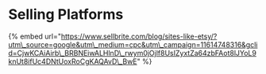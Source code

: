 # Selling Platforms

{% embed url="https://www.sellbrite.com/blog/sites-like-etsy/?utm\_source=google&utm\_medium=cpc&utm\_campaign=11614748316&gclid=CjwKCAiAirb\_BRBNEiwALHlnD\_rwym0jOjlf8UsIZyxtZa64zbFAot8lJYoL9knUt8ifUc4DNtUoxRoCgKAQAvD\_BwE" %}





